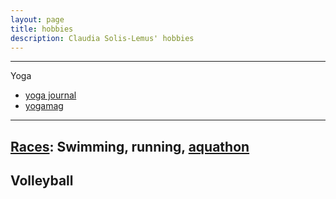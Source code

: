 ```yaml
---
layout: page
title: hobbies
description: Claudia Solis-Lemus' hobbies
---
```


---
Yoga
- [yoga journal](http://www.yogajournal.com/)
- [yogamag](http://www.yogamag.net/)

---
[Races](https://www.athlinks.com/athletes/267606489): Swimming, running, [aquathon](http://www.madisonaquathon.com/)
---
Volleyball
---


